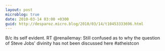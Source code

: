 ```yaml
---
layout: post
microblog: true
date: 2010-03-14 03:00 +0300
guid: http://desparoz.micro.blog/2010/03/14/t10453333696.html
---
```

B/c its self evident. RT @renailemay: Still confused as to why the question of Steve Jobs' divinity has not been discussed here #atheistcon
